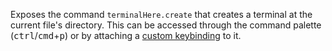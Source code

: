 Exposes the command `terminalHere.create` that creates a terminal at the current file's directory. This can be accessed through the command palette (<kbd>ctrl</kbd>/<kbd>cmd</kbd>+<kbd>p</kbd>) or by attaching a [custom keybinding](https://code.visualstudio.com/docs/customization/keybindings) to it.
